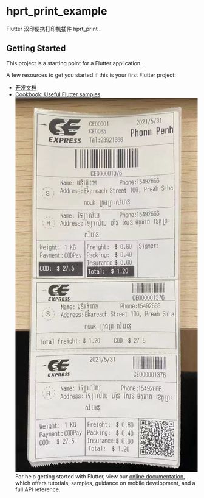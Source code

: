 # hprt_print_example

Flutter 汉印便携打印机插件 hprt_print .

## Getting Started

This project is a starting point for a Flutter application.

A few resources to get you started if this is your first Flutter project:

- [开发文档](https://www.yuque.com/bulanni00/whz2kl/fxxmql)
- [Cookbook: Useful Flutter samples](https://flutter.dev/docs/cookbook)
![Notification](/example/assets/icon/16.jpg)
For help getting started with Flutter, view our
[online documentation](https://flutter.dev/docs), which offers tutorials,
samples, guidance on mobile development, and a full API reference.
